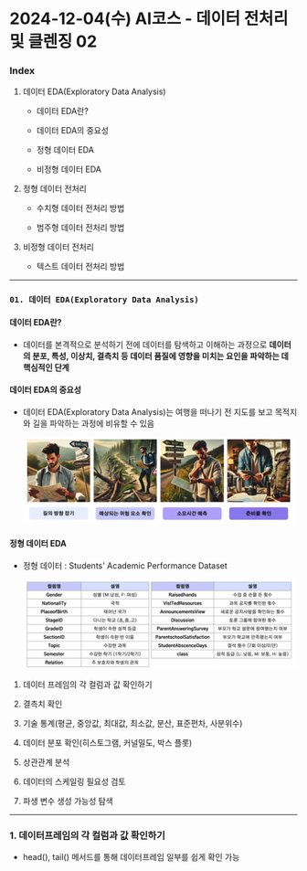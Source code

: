 # 2024-12-04(수) AI코스 - 데이터 전처리 및 클렌징 02

### Index

1. 데이터 EDA(Exploratory Data Analysis)

    - 데이터 EDA란?

    - 데이터 EDA의 중요성

    - 정형 데이터 EDA

    - 비정형 데이터 EDA

2. 정형 데이터 전처리

    - 수치형 데이터 전처리 방법

    - 범주형 데이터 전처리 방법

3. 비정형 데이터 전처리

    - 텍스트 데이터 전처리 방법

---

### `01. 데이터 EDA(Exploratory Data Analysis)`

#### 데이터 EDA란?

- 데이터를 본격적으로 분석하기 전에 데이터를 탐색하고 이해하는 과정으로 **데이터의 분포, 특성, 이상치, 결측치 등 데이터 품질에 영향을 미치는 요인을 파악하는 데 핵심적인 단계**

#### 데이터 EDA의 중요성

- 데이터 EDA(Exploratory Data Analysis)는 여행을 떠나기 전 지도를 보고 목적지와 길을 파악하는 과정에 비유할 수 있음

  ![alt text](images/image_26.png)

#### 정형 데이터 EDA

- 정형 데이터 : Students' Academic Performance Dataset

  ![alt text](images/image_27.png)

1. 데이터 프레임의 각 컬럼과 값 확인하기

2. 결측치 확인

3. 기술 통계(평균, 중앙값, 최대값, 최소값, 분산, 표준편차, 사분위수)

4. 데이터 분포 확인(히스토그램, 커널밀도, 박스 플롯)

5. 상관관계 분석

6. 데이터의 스케일링 필요성 검토

7. 파생 변수 생성 가능성 탐색

---

### 1. 데이터프레임의 각 컬럼과 값 확인하기

- head(), tail() 메서드를 통해 데이터프레임 일부를 쉽게 확인 가능
